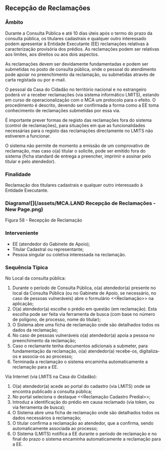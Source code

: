 ## Recepção de Reclamações

### Âmbito

Durante a Consulta Pública e até 10 dias úteis após o termo do prazo da consulta pública, os titulares cadastrais e qualquer outro interessado podem apresentar à Entidade Executante \(EE\) reclamações relativas à caracterização provisória dos prédios. As reclamações podem ser relativas aos limites, aos direitos ou aos dois aspectos.

As reclamações devem ser devidamente fundamentadas e podem ser submetidas no posto de consulta pública, onde o pessoal do atendimento pode apoiar no preenchimento da reclamação, ou submetidas através de carta registada ou por e-mail.

O pessoal da Casa do Cidadão no território nacional e no estrangeiro poderá vir a receber reclamações \(via sistema informático LMITS\), estando em curso de operacionalização com o MCA um protocolo para o efeito. O procedimento é descrito, devendo ser confirmada a forma como a EE toma conhecimento de reclamações submetidas por essa via.

É importante prever formas de registo das reclamações fora do sistema \(control de reclamações\), para situações em que as funcionalidades necessárias para o registo das reclamações directamente no LMITS não estiverem a funcionar.

O sistema não permite de momento a emissão de um comprovativo de reclamação, mas caso o\(a\) titular o solicite, pode ser emitido fora do sistema \(ficha standard de entrega a preencher, imprimir e assinar pelo titular e pelo atendedor\).

### Finalidade

Reclamação dos titulares cadastrais e qualquer outro interessado à Entidade Executante.

### Diagrama![](/assets/MCA.LAND Recepção de Reclamações - New Page.png)

Figura 58 - Recepção de Reclamação

### Interveniente

* EE \(atendedor do Gabinete de Apoio\);
* Titular Cadastral ou representante;
* Pessoa singular ou coletiva interessada na reclamação.

### Sequência Típica

No Local da consulta pública:

1. Durante o período de Consulta Pública, o\(a\) atendedor\(a\) presente no local da Consulta Pública \(ou no Gabinete de Apoio, se necessário, no caso de pessoas vulneráveis\) abre o formulário &lt;&lt;Reclamação&gt;&gt; na aplicação;
2. O\(a\) atendedor\(a\) escolhe o prédio em questão \(em reclamação\). Esta escolha pode ser feita via ferramenta de busca \(com base no número de polígono, de processo, nome do titular\);
3. O Sistema abre uma ficha de reclamação onde são detalhados todos os dados da reclamação;
4. No caso de pessoas vulneráveis o\(a\) atendedor\(a\) apoia a pessoa no preenchimento da reclamação;
5. Caso o reclamante tenha documentos adicionais a submeter, para fundamentação da reclamação, o\(a\) atendedor\(a\) recebe-os, digitaliza-os e associa-os ao processo;
6. Terminada a reclamação o sistema encaminha automaticamente a reclamação para a EE.

Via Internet \(via LMITS na Casa do Cidadão\):

1. O\(a\) atendedor\(a\) acede ao portal do cadastro \(via LMITS\) onde se encontra publicado a consulta pública;
2. No portal seleciona o destaque &lt;&lt;Reclamação Cadastro Predial&gt;&gt;;
3. Introduz a identificação do prédio em causa reclamado \(via token, ou via ferramenta de busca\);
4. O Sistema abre uma ficha de reclamação onde são detalhados todos os dados necessários à reclamação;
5. O titular confirma a reclamação ao atendedor, que a confirma, sendo automaticamente associada ao processo;
6. O Sistema \(LMITS\) notifica a EE durante o período de reclamação e no final do prazo o sistema encaminha automaticamente a reclamação para a EE.



